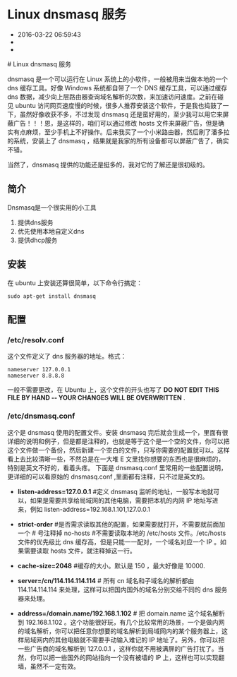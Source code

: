 # Linux dnsmasq 服务
- 2016-03-22 06:59:43
- 
- 

<!--markdown--># Linux dnsmasq 服务

dnsmasq 是一个可以运行在 Linux 系统上的小软件，一般被用来当做本地的一个 dns 缓存工具。好像 Windows 系统都自带了一个 DNS 缓存工具，可以通过缓存 dns 数据，减少向上层路由器查询域名解析的次数，来加速访问速度。之前在碰见 ubuntu 访问网页速度慢的时候，很多人推荐安装这个软件，于是我也捣鼓了一下，虽然好像收获不多，不过发现 dnsmasq 还是蛮好用的，至少我可以用它来屏蔽广告！！！恩，是这样的，咱们可以通过修改 hosts 文件来屏蔽广告，但是确实有点麻烦，至少手机上不好操作。后来我买了一个小米路由器，然后刷了潘多拉的系统，安装上了 dnsmasq ，结果就是我家的所有设备都可以屏蔽广告了，确实不错。

当然了，dnsmasq 提供的功能还是挺多的，我对它的了解还是很初级的。

## 简介

Dnsmasq是一个很实用的小工具

1. 提供dns服务
2. 优先使用本地自定义dns
3. 提供dhcp服务

## 安装
在 ubuntu 上安装还算很简单，以下命令行搞定：

    sudo apt-get install dnsmasq

## 配置
### /etc/resolv.conf
这个文件定义了 dns 服务器的地址。格式：

	nameserver 127.0.0.1
	nameserver 8.8.8.8

一般不需要更改，在 Ubuntu 上，这个文件的开头也写了 **DO NOT EDIT THIS FILE BY HAND -- YOUR CHANGES WILL BE OVERWRITTEN** .

### /etc/dnsmasq.conf
这个是 dnsmasq 使用的配置文件。安装 dnsmasq 完后就会生成一个，里面有很详细的说明和例子，但是都是注释的，也就是等于这个是一个空的文件，你可以把这个文件做一个备份，然后新建一个空白的文件，只写你需要的配置就可以。这样看上去比较清晰一些，不然总是在一大堆 E 文里找你想要的东西也是很麻烦的，特别是英文不好的，看着头疼。
下面是 dnsmasq.conf 里常用的一些配置说明，更详细的可以看原始的 dnsmasq.conf ,里面都有注释，只不过是英文的。

- **listen-address=127.0.0.1** #定义 dnsmasq 监听的地址，一般写本地就可以，如果是需要共享给局域网的其他电脑，需要把本机的内网 IP 地址写进来，例如 listen-address=192.168.1.101,127.0.0.1

- **strict-order** #是否需求读取其他的配置，如果需要就打开，不需要就前面加一个 # 号注释掉
no-hosts #不需要读取本地的 /etc/hosts 文件。/etc/hosts 文件的优先级比 dns 缓存高，但是只能一一配对，一个域名对应一个 IP 。如果需要读取 hosts 文件，就注释掉这一行。

- **cache-size=2048** #缓存的大小。默认是 150 ，最大好像是 10000.
- **server=/cn/114.114.114.114** # 所有 cn 域名和子域名的解析都由 114.114.114.114 来处理，这样可以把国内国外的域名分别交给不同的 dns 服务器来处理。
- **address=/domain.name/192.168.1.102** # 把 domain.name 这个域名解析到 192.168.1.102 。这个功能很好玩，有几个比较常用的场景，一个是做内网的域名解析，你可以把任意你想要的域名解析到局域网内的某个服务器上，这样局域网内的其他电脑就不需要手动输入难记的 IP 地址了。另外，你可以把一些广告商的域名解析到 127.0.0.1 ，这样你就不用被满屏的广告打扰了。当然，你可以把一些国外的网站指向一个没有被墙的 IP 上，这样也可以实现翻墙，虽然不一定有效。
